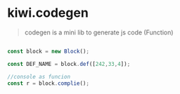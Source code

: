 # kiwi.codegen


>codegen is a mini lib to generate js code (Function)

```javascript

const block = new Block();

const DEF_NAME = block.def([242,33,4]);

//console as funcion
const r = block.complie();

```
